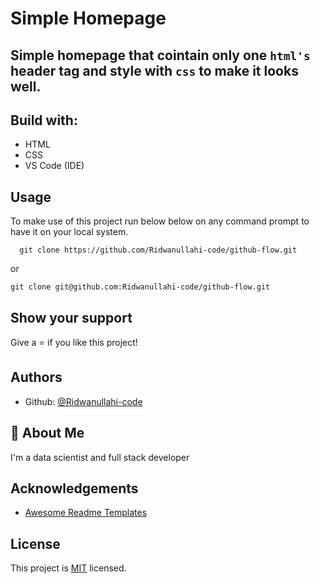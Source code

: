 # **Simple Homepage** 
## Simple homepage that cointain only one `html's` header tag and style with `css` to make it looks well.


## **Build with:**

* HTML 
* CSS
* VS Code (IDE)

## **Usage**
To make use of this project run below below on any command prompt to have it on your local system.

```
  git clone https://github.com/Ridwanullahi-code/github-flow.git
```
or
```
git clone git@github.com:Ridwanullahi-code/github-flow.git
```


## **Show your support**

Give a ⭐️ if you like this project!

## Authors

- Github: [@Ridwanullahi-code](https://github.com/Ridwanullahi-code)


## 🚀 About Me
I'm a data scientist and full stack developer


## Acknowledgements

 - [Awesome Readme Templates](https://github.com/microverseinc/readme-template/blob/master/README.md#project-name)



## License

This project is [MIT](https://choosealicense.com/licenses/mit/) licensed.

